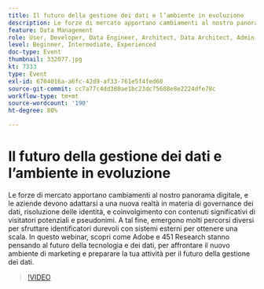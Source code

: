 ```yaml
---
title: Il futuro della gestione dei dati e l’ambiente in evoluzione
description: Le forze di mercato apportano cambiamenti al nostro panorama digitale, e le aziende devono adattarsi a una nuova realtà in materia di governance dei dati, risoluzione delle identità, e coinvolgimento con contenuti significativi di visitatori potenziali e pseudonimi. A tal fine, emergono molti percorsi diversi per sfruttare identificatori durevoli con sistemi esterni per ottenere una scala. In questo webinar, scopri come Adobe e 451 Research stanno pensando al futuro della tecnologia e dei dati, per affrontare il nuovo ambiente di marketing e preparare la tua attività per il futuro della gestione dei dati.
feature: Data Management
role: User, Developer, Data Engineer, Architect, Data Architect, Admin, Leader
level: Beginner, Intermediate, Experienced
doc-type: Event
thumbnail: 332077.jpg
kt: 7333
type: Event
exl-id: 6704016a-a6fc-42d9-af33-761e5f4fed60
source-git-commit: cc7a77c4dd380ae1bc23dc75608e8e2224dfe78c
workflow-type: tm+mt
source-wordcount: '190'
ht-degree: 80%

---
```


# Il futuro della gestione dei dati e l’ambiente in evoluzione

Le forze di mercato apportano cambiamenti al nostro panorama digitale, e le aziende devono adattarsi a una nuova realtà in materia di governance dei dati, risoluzione delle identità, e coinvolgimento con contenuti significativi di visitatori potenziali e pseudonimi. A tal fine, emergono molti percorsi diversi per sfruttare identificatori durevoli con sistemi esterni per ottenere una scala. In questo webinar, scopri come Adobe e 451 Research stanno pensando al futuro della tecnologia e dei dati, per affrontare il nuovo ambiente di marketing e preparare la tua attività per il futuro della gestione dei dati.

>[!VIDEO](https://video.tv.adobe.com/v/332077/?quality=12&learn=on)
